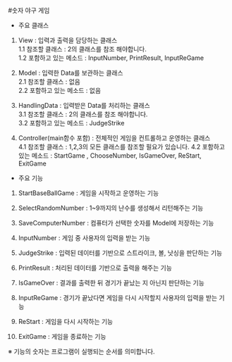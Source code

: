 #숫자 야구 게임

* 주요 클래스 

 1. View : 입력과 출력을 담당하는 클래스  <br/>
  1.1 참조할 클래스 :  2의 클래스를 참조 해야합니다. <br/>
  1.2 포함하고 있는 메소드 : InputNumber, PrintResult, InputReGame<br/>
   
 2. Model : 입력한 Data를 보관하는 클래스  <br/>
  2.1 참조할 클래스 : 없음 <br/>
  2.2 포함하고 있는 메소드 : 없음 <br/>
  
 3. HandlingData : 입력받은 Data를 처리하는 클래스 <br/>
  3.1 참조할 클래스 : 2의 클래스를 참조 해야합니다. <br/>
  3.2 포함하고 있는 메소드 : JudgeStrike <br/>
  
 4. Controller(main함수 포함) : 전체적인 게임을 컨트롤하고 운영하는 클래스 <br/>
  4.1 참조할 클래스 : 1,2,3의 모든 클래스를 참조할 필요가 있습니다. 
  4.2 포함하고 있는 메소드 :  StartGame , ChooseNumber, IsGameOver, ReStart, ExitGame <br/>
  
* 주요 기능 

 1. StartBaseBallGame : 게임을 시작하고 운영하는 기능
 
 2. SelectRandomNumber : 1~9까지의 난수를 생성해서 리턴해주는 기능
 
 3. SaveComputerNumber : 컴퓨터가 선택한 숫자를 Model에 저장하는 기능
 
 4. InputNumber : 게임 중 사용자의 입력을 받는 기능
  
 5. JudgeStrike : 입력된 데이터를 기반으로 스트라이크, 볼, 낫싱을 판단하는 기능
 
 6. PrintResult  : 처리된 데이터를 기반으로 출력을 해주는 기능
  
 7. IsGameOver :  결과를 출력한 뒤  경기가 끝났는 지 아닌지 판단하는 기능
 
 8. InputReGame : 경기가 끝났다면 게임을 다시 시작할지 사용자의 입력을 받는 기능
  
 9. ReStart : 게임을 다시 시작하는 기능
 
 10. ExitGame : 게임을 종료하는 기능
 
 ※ 기능의 숫자는 프로그램이 실행되는 순서를 의미합니다.